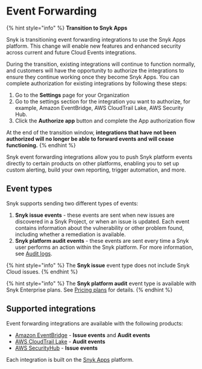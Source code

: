 # Event Forwarding

{% hint style="info" %}
**Transition to Snyk Apps**

Snyk is transitioning event forwarding integrations to use the Snyk Apps platform. This change will enable new features and enhanced security across current and future Cloud Events integrations.&#x20;

During the transition, existing integrations will continue to function normally, and customers will have the opportunity to authorize the integrations to ensure they continue working once they become Snyk Apps. You can complete authorization for existing integrations by following these steps:

1. Go to the **Settings** page for your Organization
2. Go to the settings section for the integration you want to authorize, for example, Amazon EventBridge, AWS CloudTrail Lake, AWS Security Hub.
3. Click the **Authorize app** button and complete the App authorization flow

At the end of the transition window, **integrations that have not been authorized will no longer be able to forward events and will cease functioning.**
{% endhint %}

Snyk event forwarding integrations allow you to push Snyk platform events directly to certain products on other platforms, enabling you to set up custom alerting, build your own reporting, trigger automation, and more.&#x20;

## Event types

Snyk supports sending two different types of events:

1. **Snyk issue events** - these events are sent when new issues are discovered in a Snyk Project, or when an issue is updated. Each event contains information about the vulnerability or other problem found, including whether a remediation is available.&#x20;
2. **Snyk platform audit events** - these events are sent every time a Snyk user performs an action within the Snyk platform. For more information, see [Audit logs](../../snyk-admin/user-management-with-the-api/retrieve-audit-logs-of-user-initiated-activity-by-api-for-an-org-or-group.md).&#x20;

{% hint style="info" %}
The **Snyk issue** event type does not include Snyk Cloud issues.
{% endhint %}

{% hint style="info" %}
The **Snyk platform audit** event type is available with Snyk Enterprise plans. See [Pricing plans](../../implement-snyk/enterprise-implementation-guide/trial-limitations.md) for details.
{% endhint %}

## Supported integrations

Event forwarding integrations are available with the following products:

* [Amazon EventBridge](amazon-eventbridge.md) - **Issue events** and **Audit events**
* [AWS CloudTrail Lake](aws-cloudtrail-lake.md) - **Audit events**
* [AWS SecurityHub](aws-security-hub.md) - **Issue events**

Each integration is built on the [Snyk Apps](../../snyk-api-info/snyk-apps/) platform.
